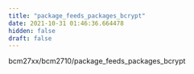 ```yaml
---
title: "package_feeds_packages_bcrypt"
date: 2021-10-31 01:46:36.664478
hidden: false
draft: false
---
```


bcm27xx/bcm2710/package_feeds_packages_bcrypt

